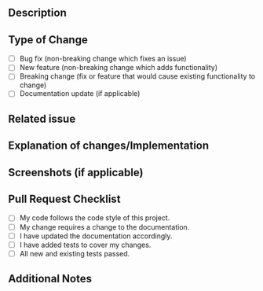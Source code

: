 ## Description
<!-- Please include a summary of the change and which issue is fixed. -->
<!-- Please also include relevant motivation and context. -->

## Type of Change
<!-- What types of changes does your code introduce? Put an `x` in all the boxes that apply: -->
- [ ] Bug fix (non-breaking change which fixes an issue)
- [ ] New feature (non-breaking change which adds functionality)
- [ ] Breaking change (fix or feature that would cause existing functionality to change)
- [ ] Documentation update (if applicable)

## Related issue
<!-- Please link any related issues here. -->

## Explanation of changes/Implementation
<!-- Describe any significant changes to the codebase. Include any relevant code snippets or screenshots. -->

## Screenshots (if applicable)
<!-- Add any screenshots that might help explain the issue or the fix. -->

## Pull Request Checklist
<!-- Go over all the following points, and put an `x` in all the boxes that apply. -->
- [ ] My code follows the code style of this project.
- [ ] My change requires a change to the documentation.
- [ ] I have updated the documentation accordingly.
- [ ] I have added tests to cover my changes.
- [ ] All new and existing tests passed.

## Additional Notes
<!-- Add any other context about the problem here. -->
